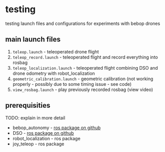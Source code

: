 # testing
testing launch files and configurations for experiments with bebop drones

## main launch files

1. `teleop.launch` - teleoperated drone flight
2. `teleop_record.launch` - teleoperated flight and record everything into rosbag
3. `teleop_localization.launch` - teleoperated flight combining DSO and drone odometry with robot_localization
4. `geometric_calibration.launch` - geometric calibration (not working properly - possibly due to some timing issue - see code)
5. `view_rosbag.launch` - play previously recorded rosbag (view video)

## prerequisities

TODO: explain in more detail

* bebop_autonomy - [ros package on github](https://github.com/AutonomyLab/bebop_autonomy)
* DSO - [ros package on github](https://github.com/JakobEngel/dso)
* robot_localization - ros package
* joy_teleop - ros package
